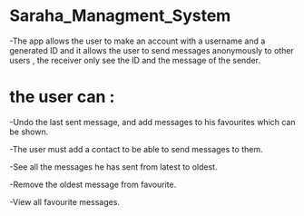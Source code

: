 # Saraha_Managment_System

-The app allows the user to make an account with a username and a generated ID 
and it allows the user to send messages anonymously to other users , the receiver only see the ID and the message of the sender.

# the user can : 
-Undo the last sent message, and add messages to his favourites which can be shown.

-The user must add a contact to be able to send messages to them.

-See all the messages he has sent from latest to oldest.

-Remove the oldest message from favourite.

-View all favourite messages.
